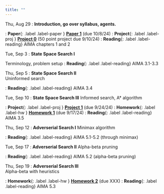 ```yaml
---
title: ""
---
```


<!--- CS 372 AI --->


Thu, Aug 29
: **Introduction, go over syllabus, agents.** 
<!--- Slides ---> 
: **Paper**{: .label .label-paper } [**Paper 1**](papers/paper1) (due 10/8/24)
: **Project**{: .label .label-proj } [**Project 0**](projects/proj0) (50 point project due 9/10/24)
: **Reading**{: .label .label-reading} AIMA chapters 1 and 2

Tue, Sep 3
: **State Space Search I**   
<!--- Slides --->
Terminology, problem setup
: **Reading**{: .label .label-reading} AIMA 3.1-3.3

Thu, Sep 5
: **State Space Search II**  
Uninformed search
<!--- Slides --->
<!--- handouts --->
: **Reading**{: .label .label-reading} AIMA 3.4

Tue, Sep 10
: **State Space Search III** 
Informed search, A* algorithm 
<!--- Slides --->
<!--- Handouts --->  
: **Project**{: .label .label-proj } [**Project 1**](projects/proj1) (due 9/24/24)
: **Homework**{: .label .label-hw } [**Homework 1**](homework/hw1) (due 9/17/24)
: **Reading**{: .label .label-reading} AIMA 3.5

Thu, Sep 12
: **Adverserial Search I**
Minimax algorithm
<!--- Slides --->
<!--- Handouts --->
: **Reading**{: .label .label-reading} AIMA 5.1-5.2 (through minimax)

Tue, Sep 17
: **Adverserial Search II**
  Alpha-beta pruning
  <!--- Slides --->
  : **Reading**{: .label .label-reading} AIMA 5.2 (alpha-beta pruning)

Thu, Sep 19
: **Adverserial Search III**  
  Alpha-beta with heuristics
  <!--- Slides --->
  : **Homework**{: .label .label-hw } [**Homework 2**](homework/hw2) (due XXX)
  : **Reading**{: .label .label-reading} AIMA 5.3
